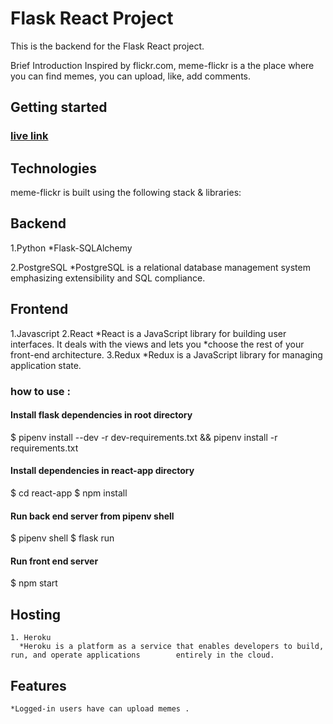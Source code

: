 # Flask React Project

This is the backend for the Flask React project.

Brief Introduction
Inspired by flickr.com, meme-flickr is a the place where you can find memes, you can upload, like, add comments.

## Getting started

### [live link](https://meme-flickr.herokuapp.com/login)

  ## Technologies
   meme-flickr is built using the following stack & libraries:
 
## Backend 
   1.Python 
      *Flask-SQLAlchemy

   2.PostgreSQL
      *PostgreSQL is a relational database management system emphasizing extensibility and SQL                    compliance.
   

## Frontend

   1.Javascript
   2.React
      *React is a JavaScript library for building user interfaces. It deals with the views and lets you        *choose the rest of your front-end architecture.
   3.Redux
      *Redux is a JavaScript library for managing application state.
      
### how to use :
 #### Install flask dependencies in root directory
$ pipenv install --dev -r dev-requirements.txt && pipenv install -r requirements.txt

#### Install dependencies in react-app directory
$ cd react-app
$ npm install

#### Run back end server from pipenv shell
$ pipenv shell
$ flask run

#### Run front end server
$ npm start

## Hosting 
    1. Heroku
      *Heroku is a platform as a service that enables developers to build, run, and operate applications        entirely in the cloud.
## Features

    *Logged-in users have can upload memes .
